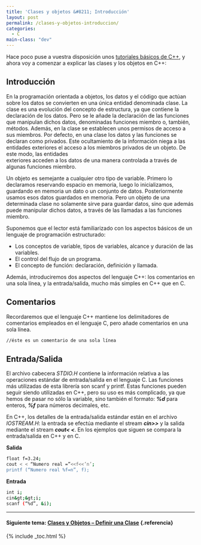 ```yaml
---
title: 'Clases y objetos &#8211; Introducción'
layout: post
permalink: /clases-y-objetos-introduccion/
categories:
  - C
main-class: "dev"
---
```

<div class="iconcpp">
</div>

Hace poco puse a vuestra disposición unos [tutoriales básicos de C++][1], y ahora voy a comenzar a explicar las clases y los objetos en C++:  

<!--ad-->

## Introducción



En la programación orientada a objetos, los datos y el código que actúan sobre los datos se convierten en una única entidad denominada clase. La clase es una evolución del concepto de estructura, ya que contiene la declaración de los datos. Pero se le añade la declaración de las funciones que manipulan dichos datos, denominadas funciones miembro o, también, métodos. Además, en la clase se establecen unos permisos de acceso a sus miembros. Por defecto, en una clase los datos y las funciones se declaran como privados. Este ocultamiento de la información niega a las entidades exteriores el acceso a los miembros privados de un objeto. De este modo, las entidades  
exteriores acceden a los datos de una manera controlada a través de algunas funciones miembro.

Un objeto es semejante a cualquier otro tipo de variable. Primero lo declaramos reservando espacio en memoria, luego lo inicializamos, guardando en memoria un dato o un conjunto de datos. Posteriormente usamos esos datos guardados en memoria. Pero un objeto de una determinada clase no solamente sirve para guardar datos, sino que además puede manipular dichos datos, a través de las llamadas a las funciones miembro.

Suponemos que el lector está familiarizado con los aspectos básicos de un lenguaje de programación estructurado:

  * Los conceptos de variable, tipos de variables, alcance y duración de las variables.
  * El control del flujo de un programa.
  * El concepto de función: declaración, definición y llamada.

Además, introduciremos dos aspectos del lenguaje C++: los comentarios en una sola línea, y la entrada/salida, mucho más simples en C++ que en C.

## Comentarios



Recordaremos que el lenguaje C++ mantiene los delimitadores de comentarios empleados en el lenguaje C, pero añade comentarios en una sola línea.  


```bash
//éste es un comentario de una sola línea
```



## Entrada/Salida



El archivo cabecera <var>STDIO.H</var> contiene la información relativa a las operaciones estándar de entrada/salida en el lenguaje C. Las funciones más utilizadas de esta librería son scanf y printf. Estas funciones pueden seguir siendo utilizadas en C++, pero su uso es más complicado, ya que hemos de pasar no sólo la variable, sino también el formato: ***%d*** para enteros, ***%f*** para números decimales, etc.

En C++, los detalles de la entrada/salida estándar están en el archivo *IOSTREAM.H*: la entrada se efectúa mediante el stream ***cin>>*** y la salida mediante el stream ***cout< <**</b>*. En los ejemplos que siguen se compara la entrada/salida en C++ y en C.

**Salida**

```bash
float f=3.24;
cout < < “Numero real =”<<f<<’n’;
printf (“Numero real %f=n”, f);

```

**Entrada**

```bash
int i;
cin&gt;&gt;i;
scanf (“%d”, &i);

```

* * *

#### Siguiente tema: [Clases y Objetos &#8211; Definir una Clase][2] {.referencia}



 [1]: https://elbauldelprogramador.com/primeros-pasos-en-c/
 [2]: https://elbauldelprogramador.com/clases-y-objetos-definir-una-clase/

{% include _toc.html %}
